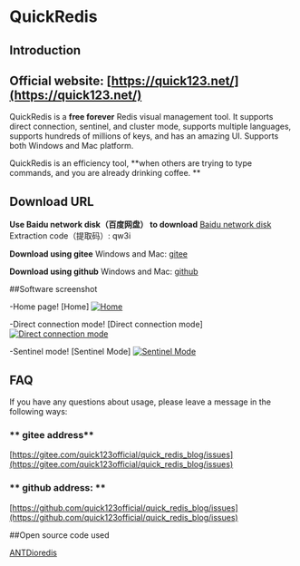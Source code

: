# QuickRedis
## Introduction
## Official website: [https://quick123.net/](https://quick123.net/)
QuickRedis is a **free forever** Redis visual management tool. It supports direct connection, sentinel, and cluster mode, supports multiple languages, supports hundreds of millions of keys, and has an amazing UI. Supports both Windows and Mac platform.

QuickRedis is an efficiency tool, **when others are trying to type commands, and you are already drinking coffee. **

## Download URL
**Use Baidu network disk（百度网盘） to download**
[Baidu network disk](https://pan.baidu.com/s/1zalgnwkoeC6-YcWMDN2StQ "Baidu network disk") Extraction code（提取码）: qw3i

**Download using gitee**
Windows and Mac: [gitee](https://gitee.com/quick123official/quick_redis_blog/ "gitee")

**Download using github**
Windows and Mac: [github](https://github.com/quick123official/quick_redis_blog/ "github")

##Software screenshot

-Home page! [Home] 
[![Home](https://images.gitee.com/uploads/images/2020/0525/163820_bcaaa7c8_7565825.png "Home")](https://images.gitee.com/uploads/images/2020/0525/163820_bcaaa7c8_7565825.png "Home")

-Direct connection mode! [Direct connection mode] 
[![Direct connection mode](https://images.gitee.com/uploads/images/2020/0525/163731_bc3177ab_7565825.png "Direct connection mode")](https://images.gitee.com/uploads/images/2020/0525/163731_bc3177ab_7565825.png "Direct connection mode")

-Sentinel mode! [Sentinel Mode]
[![Sentinel Mode](https://images.gitee.com/uploads/images/2020/0525/163845_2e5a89a6_7565825.png "Sentinel Mode")](https://images.gitee.com/uploads/images/2020/0525/163845_2e5a89a6_7565825.png "Sentinel Mode")

## FAQ
If you have any questions about usage, please leave a message in the following ways:

### ** gitee address**

[https://gitee.com/quick123official/quick_redis_blog/issues](https://gitee.com/quick123official/quick_redis_blog/issues)

### ** github address: **
[https://github.com/quick123official/quick_redis_blog/issues](https://github.com/quick123official/quick_redis_blog/issues)

##Open source code used

[ANTD](https://ant.design/index-cn)[ioredis](https://github.com/luin/ioredis)
